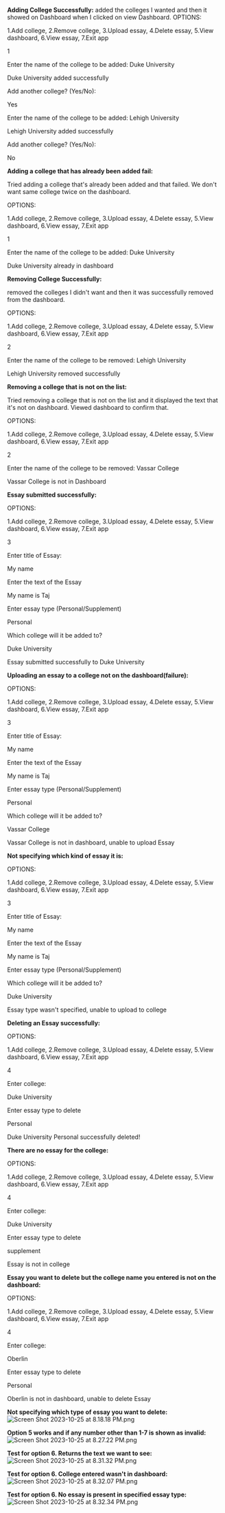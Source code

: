 **Adding College Successfully:**
added the colleges I wanted and then it showed on Dashboard when I clicked on view Dashboard.
OPTIONS:

1.Add college, 2.Remove college, 3.Upload essay, 4.Delete essay, 5.View dashboard, 6.View essay, 7.Exit app

1

Enter the name of the college to be added: Duke University

Duke University added successfully

Add another college? (Yes/No):

Yes

Enter the name of the college to be added: Lehigh University

Lehigh University added successfully

Add another college? (Yes/No):

No


**Adding a college that has already been added fail:** 

Tried adding a college that's already been added and that failed. We don't want same college twice on the dashboard.

OPTIONS:

1.Add college, 2.Remove college, 3.Upload essay, 4.Delete essay, 5.View dashboard, 6.View essay, 7.Exit app

1

Enter the name of the college to be added: Duke University

Duke University already in dashboard


**Removing College Successfully:**

removed the colleges I didn't want and then it was successfully removed from the dashboard.

OPTIONS:

1.Add college, 2.Remove college, 3.Upload essay, 4.Delete essay, 5.View dashboard, 6.View essay, 7.Exit app

2

Enter the name of the college to be removed: Lehigh University

Lehigh University removed successfully


**Removing a college that is not on the list:** 

Tried removing a college that is not on the list and it displayed the text that it's not on dashboard. Viewed dashboard to confirm that.

OPTIONS:

1.Add college, 2.Remove college, 3.Upload essay, 4.Delete essay, 5.View dashboard, 6.View essay, 7.Exit app

2

Enter the name of the college to be removed: Vassar College

Vassar College is not in Dashboard


**Essay submitted successfully:**

OPTIONS:

1.Add college, 2.Remove college, 3.Upload essay, 4.Delete essay, 5.View dashboard, 6.View essay, 7.Exit app

3

Enter title of Essay:

My name

Enter the text of the Essay

My name is Taj

Enter essay type (Personal/Supplement)

Personal

Which college will it be added to?

Duke University

Essay submitted successfully to Duke University

**Uploading an essay to a college not on the dashboard(failure):**

OPTIONS:

1.Add college, 2.Remove college, 3.Upload essay, 4.Delete essay, 5.View dashboard, 6.View essay, 7.Exit app

3

Enter title of Essay:

My name

Enter the text of the Essay

My name is Taj

Enter essay type (Personal/Supplement)

Personal

Which college will it be added to?

Vassar College

Vassar College is not in dashboard, unable to upload Essay

**Not specifying which kind of essay it is:**

OPTIONS:

1.Add college, 2.Remove college, 3.Upload essay, 4.Delete essay, 5.View dashboard, 6.View essay, 7.Exit app

3

Enter title of Essay:

My name

Enter the text of the Essay

My name is Taj

Enter essay type (Personal/Supplement)

Which college will it be added to?

Duke University

Essay type wasn't specified, unable to upload to college


**Deleting an Essay successfully:**

OPTIONS:

1.Add college, 2.Remove college, 3.Upload essay, 4.Delete essay, 5.View dashboard, 6.View essay, 7.Exit app

4

Enter college:

Duke University

Enter essay type to delete

Personal

Duke University Personal successfully deleted!


**There are no essay for the college:**

OPTIONS:

1.Add college, 2.Remove college, 3.Upload essay, 4.Delete essay, 5.View dashboard, 6.View essay, 7.Exit app

4

Enter college:

Duke University

Enter essay type to delete

supplement

Essay is not in college


**Essay you want to delete but the college name you entered is not on the dashboard:**

OPTIONS:

1.Add college, 2.Remove college, 3.Upload essay, 4.Delete essay, 5.View dashboard, 6.View essay, 7.Exit app

4

Enter college:

Oberlin

Enter essay type to delete

Personal

Oberlin is not in dashboard, unable to delete Essay

**Not specifying which type of essay you want to delete:**
![Screen Shot 2023-10-25 at 8.18.18 PM.png](..%2F..%2F..%2F..%2F..%2FDownloads%2FScreen%20Shot%202023-10-25%20at%208.18.18%20PM.png)

**Option 5 works and if any number other than 1-7 is shown as invalid:**
![Screen Shot 2023-10-25 at 8.27.22 PM.png](..%2F..%2F..%2F..%2F..%2FDownloads%2FScreen%20Shot%202023-10-25%20at%208.27.22%20PM.png)

**Test for option 6. Returns the text we want to see:**
![Screen Shot 2023-10-25 at 8.31.32 PM.png](..%2F..%2F..%2F..%2F..%2FDownloads%2FScreen%20Shot%202023-10-25%20at%208.31.32%20PM.png)

**Test for option 6. College entered wasn't in dashboard:**
![Screen Shot 2023-10-25 at 8.32.07 PM.png](..%2F..%2F..%2F..%2F..%2FDownloads%2FScreen%20Shot%202023-10-25%20at%208.32.07%20PM.png)

**Test for option 6. No essay is present in specified essay type:**
![Screen Shot 2023-10-25 at 8.32.34 PM.png](..%2F..%2F..%2F..%2F..%2FDownloads%2FScreen%20Shot%202023-10-25%20at%208.32.34%20PM.png)